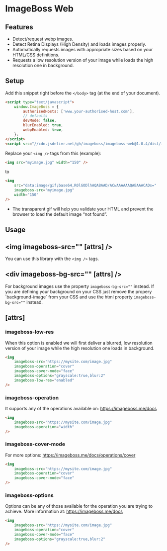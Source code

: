 # ImageBoss Web

## Features
* Detect/request webp images.
* Detect Retina Displays (High Density) and loads images properly.
* Automatically requests images with appropriate sizes based on your HTML/CSS definitions.
* Requests a low resolution version of your image while loads the high resolution one in background.


## Setup
Add this snippet right before the `</body>` tag (at the end of your document).
```html
<script type="text/javascript">
    window.ImageBoss = {
        authorisedHosts: ['www.your-authorised-host.com'],
        // defaults
        devMode: false,
        blurEnabled: true,
        webpEnabled: true,
    };
</script>
<script src="//cdn.jsdelivr.net/gh/imageboss/imageboss-web@1.0.4/dist/imageboss.min.js" type="text/javascript"></script>
```

Replace your `<img />` tags from this (example):
```html
<img src="myimage.jpg" width="150" />
```
to
```html
<img
    src="data:image/gif;base64,R0lGODlhAQABAAD/ACwAAAAAAQABAAACADs="
    imageboss-src="myimage.jpg"
    width="150"
/>
```

* The transparent gif will help you validate your HTML and prevent the browser to load the default image “not found”.

## Usage
## <img imageboss-src="" [attrs] />
You can use this library with the `<img />` tags.
## <div imageboss-bg-src="" [attrs] />
For background images use the property `imageboss-bg-src=""` instead. If you are defining your background on your CSS just remove the propery ´background-image´ from your CSS and use the html property `imageboss-bg-src=""` instead.

## [attrs]
### imageboss-low-res
When this option is enabled we will first deliver a blurred, low resolution version of your image while the high resolution one loads in background.
```html
<img
    imageboss-src="https://mysite.com/image.jpg"
    imageboss-operation="cover"
    imageboss-cover-mode="face"
    imageboss-options="grayscale:true,blur:2"
    imageboss-low-res="enabled"
/>
```
### imageboss-operation
It supports any of the operations available on: https://imageboss.me/docs
```html
<img
    imageboss-src="https://mysite.com/image.jpg"
    imageboss-operation="width"
/>
```
### imageboss-cover-mode
For more options: https://imageboss.me/docs/operations/cover
```html
<img
    imageboss-src="https://mysite.com/image.jpg"
    imageboss-operation="cover"
    imageboss-cover-mode="face"
/>
```
### imageboss-options
Options can be any of those available for the operation you are trying to achieve. More information at: https://imageboss.me/docs
```html
<img
    imageboss-src="https://mysite.com/image.jpg"
    imageboss-operation="cover"
    imageboss-cover-mode="face"
    imageboss-options="grayscale:true,blur:2"
/>
```